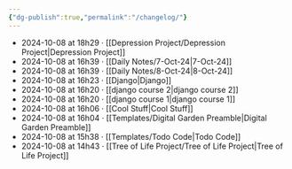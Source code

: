 ```yaml
---
{"dg-publish":true,"permalink":"/changelog/"}
---
```



- 2024-10-08 at 18h29 · [[Depression Project/Depression Project\|Depression Project]]
- 2024-10-08 at 16h39 · [[Daily Notes/7-Oct-24\|7-Oct-24]]
- 2024-10-08 at 16h39 · [[Daily Notes/8-Oct-24\|8-Oct-24]]
- 2024-10-08 at 16h23 · [[Django\|Django]]
- 2024-10-08 at 16h20 · [[django course 2\|django course 2]]
- 2024-10-08 at 16h20 · [[django course 1\|django course 1]]
- 2024-10-08 at 16h06 · [[Cool Stuff\|Cool Stuff]]
- 2024-10-08 at 16h04 · [[Templates/Digital Garden Preamble\|Digital Garden Preamble]]
- 2024-10-08 at 15h38 · [[Templates/Todo Code\|Todo Code]]
- 2024-10-08 at 14h43 · [[Tree of Life Project/Tree of Life Project\|Tree of Life Project]]